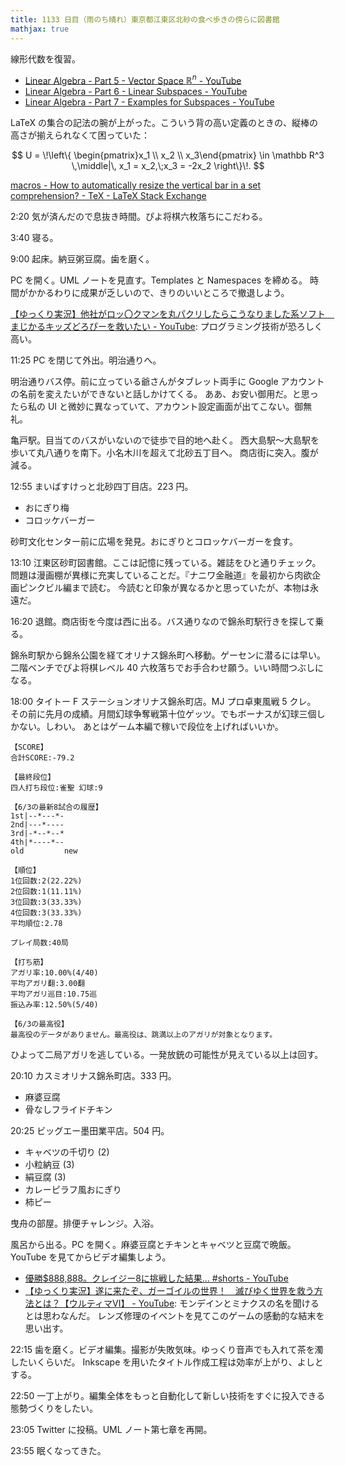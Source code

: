 ```yaml
---
title: 1133 日目（雨のち晴れ）東京都江東区北砂の食べ歩きの傍らに図書館
mathjax: true
---
```


線形代数を復習。

* [Linear Algebra - Part 5 - Vector Space $\mathbb R^n$ - YouTube](https://www.youtube.com/watch?v=xT0pxcygvLw&list=PLBh2i93oe2quLc5zaxD0WHzQTGrXMwAI6&index=5)
* [Linear Algebra - Part 6 - Linear Subspaces - YouTube](https://www.youtube.com/watch?v=TITspOSjMZw&list=PLBh2i93oe2quLc5zaxD0WHzQTGrXMwAI6&index=6)
* [Linear Algebra - Part 7 - Examples for Subspaces - YouTube](https://www.youtube.com/watch?v=gVQCXMbw098&list=PLBh2i93oe2quLc5zaxD0WHzQTGrXMwAI6&index=7)

LaTeX の集合の記法の腕が上がった。こういう背の高い定義のときの、縦棒の高さが揃えられなくて困っていた：

$$
U = \!\left\{ \begin{pmatrix}x_1 \\ x_2 \\ x_3\end{pmatrix} \in \mathbb R^3
\,\middle|\,
x_1 = x_2,\;x_3 = -2x_2
\right\}\!.
$$

[macros - How to automatically resize the vertical bar in a set comprehension? - TeX - LaTeX Stack Exchange](https://tex.stackexchange.com/questions/448/how-to-automatically-resize-the-vertical-bar-in-a-set-comprehension)

2:20 気が済んだので息抜き時間。ぴよ将棋六枚落ちにこだわる。

3:40 寝る。

9:00 起床。納豆粥豆腐。歯を磨く。

PC を開く。UML ノートを見直す。Templates と Namespaces を締める。
時間がかかるわりに成果が乏しいので、きりのいいところで撤退しよう。

[【ゆっくり実況】他社がロッ〇クマンを丸パクリしたらこうなりました系ソフト　まじかるキッズどろぴーを救いたい - YouTube](https://www.youtube.com/watch?v=XNZ-MFWwk6Y):
プログラミング技術が恐ろしく高い。

11:25 PC を閉じて外出。明治通りへ。

明治通りバス停。前に立っている爺さんがタブレット両手に Google アカウントの名前を変えたいができないと話しかけてくる。
ああ、お安い御用だ。と思ったら私の UI と微妙に異なっていて、アカウント設定画面が出てこない。御無礼。

亀戸駅。目当てのバスがいないので徒歩で目的地へ赴く。
西大島駅～大島駅を歩いて丸八通りを南下。小名木川を超えて北砂五丁目へ。
商店街に突入。腹が減る。

12:55 まいばすけっと北砂四丁目店。223 円。

* おにぎり梅
* コロッケバーガー

砂町文化センター前に広場を発見。おにぎりとコロッケバーガーを食す。

13:10 江東区砂町図書館。ここは記憶に残っている。雑誌をひと通りチェック。
問題は漫画棚が異様に充実していることだ。『ナニワ金融道』を最初から肉欲企画ピンクビル編まで読む。
今読むと印象が異なるかと思っていたが、本物は永遠だ。

16:20 退館。商店街を今度は西に出る。バス通りなので錦糸町駅行きを探して乗る。

錦糸町駅から錦糸公園を経てオリナス錦糸町へ移動。ゲーセンに潜るには早い。
二階ベンチでぴよ将棋レベル 40 六枚落ちでお手合わせ願う。いい時間つぶしになる。

18:00 タイトー F ステーションオリナス錦糸町店。MJ プロ卓東風戦 5 クレ。
その前に先月の成績。月間幻球争奪戦第十位ゲッツ。でもボーナスが幻球三個しかない。しわい。
あとはゲーム本編で稼いで段位を上げればいいか。

```text
【SCORE】
合計SCORE:-79.2

【最終段位】
四人打ち段位:雀聖 幻球:9

【6/3の最新8試合の履歴】
1st|--*---*-
2nd|---*----
3rd|-*--*--*
4th|*----*--
old         new

【順位】
1位回数:2(22.22%)
2位回数:1(11.11%)
3位回数:3(33.33%)
4位回数:3(33.33%)
平均順位:2.78

プレイ局数:40局

【打ち筋】
アガリ率:10.00%(4/40)
平均アガリ翻:3.00翻
平均アガリ巡目:10.75巡
振込み率:12.50%(5/40)

【6/3の最高役】
最高役のデータがありません。最高役は、跳満以上のアガリが対象となります。
```

ひよって二局アガリを逃している。一発放銃の可能性が見えている以上は回す。

20:10 カスミオリナス錦糸町店。333 円。

* 麻婆豆腐
* 骨なしフライドチキン

20:25 ビッグエー墨田業平店。504 円。

* キャベツの千切り (2)
* 小粒納豆 (3)
* 絹豆腐 (3)
* カレーピラフ風おにぎり
* 柿ピー

曳舟の部屋。排便チャレンジ。入浴。

風呂から出る。PC を開く。麻婆豆腐とチキンとキャベツと豆腐で晩飯。
YouTube を見てからビデオ編集しよう。

* [優勝$888,888。クレイジー8に挑戦した結果… #shorts - YouTube](https://www.youtube.com/watch?v=4qFySXpFoH0)
* [【ゆっくり実況】遂に来たぞ、ガーゴイルの世界！　滅びゆく世界を救う方法とは？【ウルティマⅥ】 - YouTube](https://www.youtube.com/watch?v=7fRH3ObbfB4):
  モンデインとミナクスの名を聞けるとは思わなんだ。
  レンズ修理のイベントを見てこのゲームの感動的な結末を思い出す。

22:15 歯を磨く。ビデオ編集。撮影が失敗気味。ゆっくり音声でも入れて茶を濁したいくらいだ。
Inkscape を用いたタイトル作成工程は効率が上がり、よしとする。

22:50 一丁上がり。編集全体をもっと自動化して新しい技術をすぐに投入できる態勢づくりをしたい。

23:05 Twitter に投稿。UML ノート第七章を再開。

23:55 眠くなってきた。
